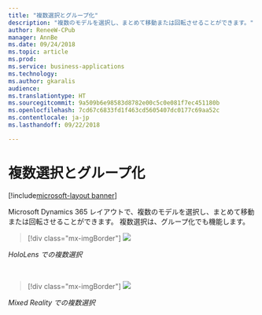 ```yaml
---
title: "複数選択とグループ化"
description: "複数のモデルを選択し、まとめて移動または回転させることができます。"
author: ReneeW-CPub
manager: AnnBe
ms.date: 09/24/2018
ms.topic: article
ms.prod: 
ms.service: business-applications
ms.technology: 
ms.author: gkaralis
audience: 
ms.translationtype: HT
ms.sourcegitcommit: 9a509b6e98583d8782e00c5c0e081f7ec451180b
ms.openlocfilehash: 7cd67c6833fd1f463cd5605407dc0177c69aa52c
ms.contentlocale: ja-jp
ms.lasthandoff: 09/22/2018

---
```


# <a name="multi-select-and-grouping"></a>複数選択とグループ化

[!include[microsoft-layout banner](../includes/microsoft-layout.md)]

Microsoft Dynamics 365 レイアウトで、複数のモデルを選択し、まとめて移動または回転させることができます。 複数選択は、グループ化でも機能します。

> [!div class="mx-imgBorder"]
> ![](media/2585eb0568249a61a5d349584e82442f.jpg)

*HoloLens での複数選択*

<br>

> [!div class="mx-imgBorder"]
> ![](media/b013bf0a5f5b5d1662cd44253469bfa2.jpg)

*Mixed Reality での複数選択*

<!-- link to user guide 
[Learn more about multi-select.]()
-->

